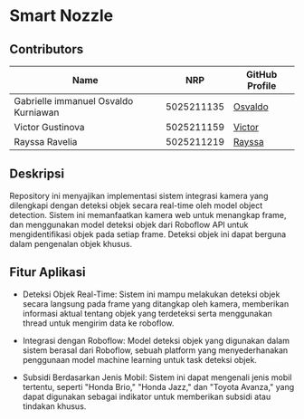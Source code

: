 # Smart Nozzle

## Contributors

| Name              |NRP| GitHub Profile                       |
|-------------------|----------------------------|-------------------------------------|
| Gabrielle immanuel Osvaldo Kurniawan |5025211135| [Osvaldo](https://github.com/Osvaldo-Kurniawan)|
| Victor Gustinova |5025211159| [Victor](https://github.com/VictorGstn)|
| Rayssa Ravelia |5025211219| [Rayssa](https://github.com/rayrednet) |

## Deskripsi
Repository ini menyajikan implementasi sistem integrasi kamera yang dilengkapi dengan deteksi objek secara real-time oleh model object detection. Sistem ini memanfaatkan kamera web untuk menangkap frame, dan menggunakan model deteksi objek dari Roboflow API untuk mengidentifikasi objek pada setiap frame. Deteksi objek ini dapat berguna dalam pengenalan objek khusus.

## Fitur Aplikasi
- Deteksi Objek Real-Time:
Sistem ini mampu melakukan deteksi objek secara langsung pada frame yang ditangkap oleh kamera, memberikan informasi aktual tentang objek yang terdeteksi serta menggunakan thread untuk mengirim data ke roboflow.

- Integrasi dengan Roboflow:
Model deteksi objek yang digunakan dalam sistem berasal dari Roboflow, sebuah platform yang menyederhanakan penggunaan model machine learning untuk task deteksi objek.

- Subsidi Berdasarkan Jenis Mobil:
Sistem ini dapat mengenali jenis mobil tertentu, seperti "Honda Brio," "Honda Jazz," dan "Toyota Avanza," yang dapat digunakan sebagai indikator untuk memberikan subsidi atau tindakan khusus.
